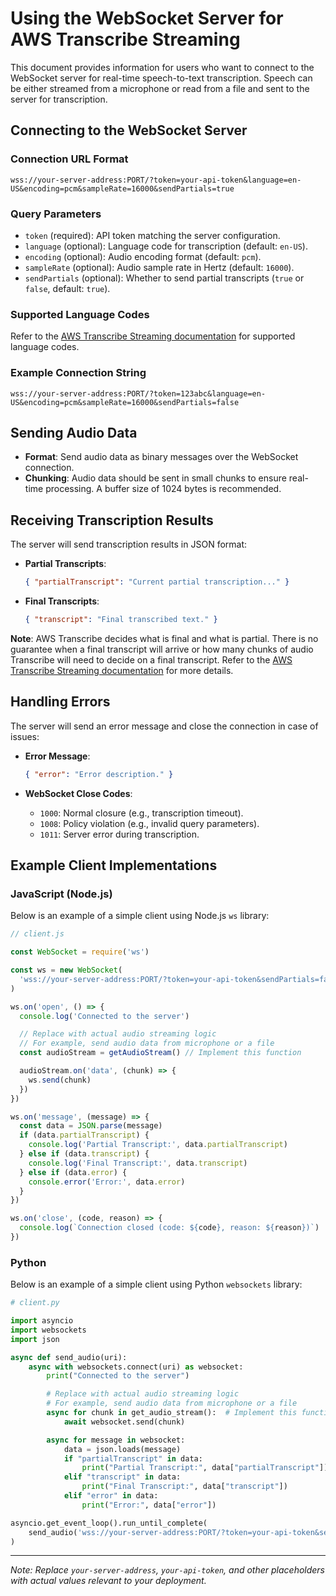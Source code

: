 # Using the WebSocket Server for AWS Transcribe Streaming

This document provides information for users who want to connect to the WebSocket server for real-time speech-to-text transcription.
Speech can be either streamed from a microphone or read from a file and sent to the server for transcription.

## Connecting to the WebSocket Server

### Connection URL Format

```plaintext
wss://your-server-address:PORT/?token=your-api-token&language=en-US&encoding=pcm&sampleRate=16000&sendPartials=true
```

### Query Parameters

- `token` (required): API token matching the server configuration.
- `language` (optional): Language code for transcription (default: `en-US`).
- `encoding` (optional): Audio encoding format (default: `pcm`).
- `sampleRate` (optional): Audio sample rate in Hertz (default: `16000`).
- `sendPartials` (optional): Whether to send partial transcripts (`true` or `false`, default: `true`).

### Supported Language Codes

Refer to the [AWS Transcribe Streaming documentation](https://docs.aws.amazon.com/transcribe/latest/dg/API_streaming_StartStreamTranscription.html#API_streaming_StartStreamTranscription_RequestParameters) for supported language codes.

### Example Connection String

```plaintext
wss://your-server-address:PORT/?token=123abc&language=en-US&encoding=pcm&sampleRate=16000&sendPartials=false
```

## Sending Audio Data

- **Format**: Send audio data as binary messages over the WebSocket connection.
- **Chunking**: Audio data should be sent in small chunks to ensure real-time processing. A buffer size of 1024 bytes is recommended.

## Receiving Transcription Results

The server will send transcription results in JSON format:

- **Partial Transcripts**:

  ```json
  { "partialTranscript": "Current partial transcription..." }
  ```

- **Final Transcripts**:

  ```json
  { "transcript": "Final transcribed text." }
  ```

**Note**: AWS Transcribe decides what is final and what is partial. There is no guarantee when a final transcript will arrive or how many chunks of audio Transcribe will need to decide on a final transcript. Refer to the [AWS Transcribe Streaming documentation](https://docs.aws.amazon.com/transcribe/latest/dg/API_streaming_StartStreamTranscription.html) for more details.

## Handling Errors

The server will send an error message and close the connection in case of issues:

- **Error Message**:

  ```json
  { "error": "Error description." }
  ```

- **WebSocket Close Codes**:

  - `1000`: Normal closure (e.g., transcription timeout).
  - `1008`: Policy violation (e.g., invalid query parameters).
  - `1011`: Server error during transcription.

## Example Client Implementations

### JavaScript (Node.js)

Below is an example of a simple client using Node.js `ws` library:

```javascript
// client.js

const WebSocket = require('ws')

const ws = new WebSocket(
  'wss://your-server-address:PORT/?token=your-api-token&sendPartials=false',
)

ws.on('open', () => {
  console.log('Connected to the server')

  // Replace with actual audio streaming logic
  // For example, send audio data from microphone or a file
  const audioStream = getAudioStream() // Implement this function

  audioStream.on('data', (chunk) => {
    ws.send(chunk)
  })
})

ws.on('message', (message) => {
  const data = JSON.parse(message)
  if (data.partialTranscript) {
    console.log('Partial Transcript:', data.partialTranscript)
  } else if (data.transcript) {
    console.log('Final Transcript:', data.transcript)
  } else if (data.error) {
    console.error('Error:', data.error)
  }
})

ws.on('close', (code, reason) => {
  console.log(`Connection closed (code: ${code}, reason: ${reason})`)
})
```

### Python

Below is an example of a simple client using Python `websockets` library:

```python
# client.py

import asyncio
import websockets
import json

async def send_audio(uri):
    async with websockets.connect(uri) as websocket:
        print("Connected to the server")

        # Replace with actual audio streaming logic
        # For example, send audio data from microphone or a file
        async for chunk in get_audio_stream():  # Implement this function
            await websocket.send(chunk)

        async for message in websocket:
            data = json.loads(message)
            if "partialTranscript" in data:
                print("Partial Transcript:", data["partialTranscript"])
            elif "transcript" in data:
                print("Final Transcript:", data["transcript"])
            elif "error" in data:
                print("Error:", data["error"])

asyncio.get_event_loop().run_until_complete(
    send_audio('wss://your-server-address:PORT/?token=your-api-token&sendPartials=false')
)
```

---

_Note: Replace `your-server-address`, `your-api-token`, and other placeholders with actual values relevant to your deployment._
